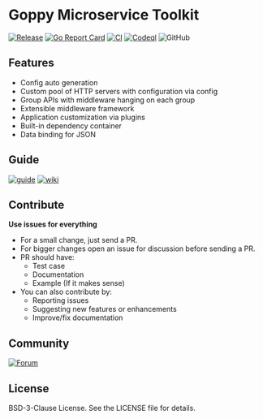 # Goppy Microservice Toolkit

[![Release](https://img.shields.io/github/release/osspkg/goppy.svg?style=flat-square)](https://github.com/osspkg/goppy/releases/latest)
[![Go Report Card](https://goreportcard.com/badge/github.com/osspkg/goppy)](https://goreportcard.com/report/github.com/osspkg/goppy)
[![CI](https://github.com/osspkg/goppy/actions/workflows/ci.yml/badge.svg)](https://github.com/osspkg/goppy/actions/workflows/ci.yml)
[![Codeql](https://github.com/osspkg/goppy/actions/workflows/codeql.yml/badge.svg)](https://github.com/osspkg/goppy/actions/workflows/codeql.yml)
![GitHub](https://img.shields.io/github/license/osspkg/goppy)

## Features

- Config auto generation
- Custom pool of HTTP servers with configuration via config
- Group APIs with middleware hanging on each group
- Extensible middleware framework
- Application customization via plugins
- Built-in dependency container
- Data binding for JSON

## Guide

[![guide](https://img.shields.io/badge/giude-goppy.ru-green)](https://goppy.ru)
[![wiki](https://img.shields.io/badge/wiki-github-red)](https://github.com/osspkg/goppy/wiki)

## Contribute

**Use issues for everything**

- For a small change, just send a PR.
- For bigger changes open an issue for discussion before sending a PR.
- PR should have:
  - Test case
  - Documentation
  - Example (If it makes sense)
- You can also contribute by:
  - Reporting issues
  - Suggesting new features or enhancements
  - Improve/fix documentation

## Community

[![Forum](https://img.shields.io/badge/community-forum-red)](https://github.com/osspkg/goppy/discussions)

## License

BSD-3-Clause License. See the LICENSE file for details.

